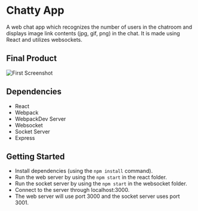# Chatty App

A web chat app which recognizes the number of users in the chatroom and displays image link contents (jpg, gif, png) in the chat. It is made using React and utilizes websockets.

## Final Product

![First Screenshot](https://i.imgur.com/f3OxYF9.jpg "Chatty App")

## Dependencies

- React
- Webpack
- WebpackDev Server
- Websocket
- Socket Server
- Express

## Getting Started
- Install dependencies (using the `npm install` command).
- Run the web server by using the `npm start` in the react folder.
- Run the socket server by using the `npm start` in the websocket folder.
- Connect to the server through localhost:3000.
- The web server will use port 3000 and the socket server uses port 3001.
